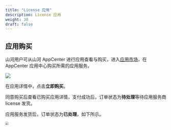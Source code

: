 ```yaml
---
title: "License 应用"
description: License 应用
weight: 30
draft: false
---
```


## 应用购买

山河用户可从山河 AppCenter 进行应用查看与购买，进入[应用市场](https://appcenter.shanhe.com/)，在 AppCenter 应用中心购买所需的应用服务。

<img src="../../_images/um_license_information.png" />

在应用详情中，点击**立即购买**。

同意购买后查看已购买应用详情，支付成功后，订单状态为**待处理**等待应用服务商license 发货。

应用服务发货后，订单状态为**已处理**，如下所示。

<img src="../../_images/um_license_order_details.png" style="zoom:60%;" />
